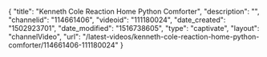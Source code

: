 {
    "title": "Kenneth Cole Reaction Home Python Comforter",
    "description": "",
    "channelid": "114661406",
    "videoid": "111180024",
    "date_created": "1502923701",
    "date_modified": "1516738605",
    "type": "captivate",
    "layout": "channelVideo",
    "url": "\/latest-videos\/kenneth-cole-reaction-home-python-comforter\/114661406-111180024"
}